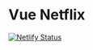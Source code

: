 # Vue Netflix

[![Netlify Status](https://api.netlify.com/api/v1/badges/3e655db4-e4ef-4e7e-97fa-f67fc7e7e678/deploy-status)](https://app.netlify.com/sites/angry-austin-12ff6f/deploys)